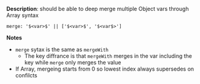 __Description__: should be able to deep merge multiple Object vars through Array syntax

```
merge: '$<var>$' || ['$<var>$', '$<var$>']
```

__Notes__

+ `merge` sytax is the same as `mergeWith` 
    - The key diffrance is that `mergeWith` merges in the var including the key while `merge` only merges the value
+ If Array, mergeing starts from 0 so lowest index always supersedes on confilcts
